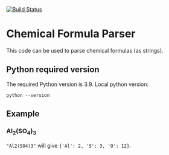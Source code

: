 [![Build Status](https://travis-ci.com/SebastienEveno/molecule-parser.svg?branch=master)](https://travis-ci.com/SebastienEveno/molecule-parser)

# Chemical Formula Parser
This code can be used to parse chemical formulas (as strings).

## Python required version
The required Python version is 3.9.
Local python version:
```
python --version
```
## Example
### Al<sub>2</sub>(SO<sub>4</sub>)<sub>3</sub>
`"Al2(SO4)3"` will give `{'Al': 2, 'S': 3, 'O': 12}`.